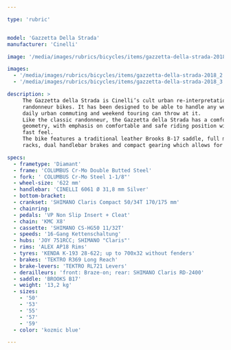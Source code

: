 ```yaml
---

type: 'rubric'


model: 'Gazzetta Della Strada'
manufacturer: 'Cinelli'

image: '/media/images/rubrics/bicycles/items/gazzetta-della-strada-2018_1.jpg'

images:
  - '/media/images/rubrics/bicycles/items/gazzetta-della-strada-2018_2.jpg'
  - '/media/images/rubrics/bicycles/items/gazzetta-della-strada-2018_3.jpg'

description: >
     The Gazzetta della Strada is Cinelli’s cult urban re-interpretation of the classic French 
     randonneur bikes. It has been designed to be able to handle any weather or transport task that 
     daily urban commuting and weekend touring can throw at it.
     Like the classic randonneur, the Gazzetta della Strada has a comfort-focused road racing 
     geometry, with emphasis on comfortable and safe riding position without sacrificing an overall 
     fast feel.
     The bike features a traditional leather Brooks B-17 saddle, full mudguards, front and rear 
     racks, dual handlebar brakes and compact gearing which allows for agile climbing.

specs:
  - frametype: 'Diamant'
  - frame: 'COLUMBUS Cr-Mo Double Butted Steel'
  - fork: ' COLUMBUS Cr-Mo Steel 1-1/8"'
  - wheel-size: '622 mm'
  - handlebar: 'CINELLI 6061 Ø 31,8 mm Silver'
  - bottom-bracket:
  - crankset: 'SHIMANO Claris Compact 50/34T 170/175 mm'
  - chainring:
  - pedals: 'VP Non Slip Insert + Cleat'
  - chain: 'KMC X8'
  - cassette: 'SHIMANO CS-HG50 11/32T'
  - speeds: '16-Gang Kettenschaltung'
  - hubs: 'JOY 751RCC; SHIMANO "Claris"'
  - rims: 'ALEX AP18 Rims'
  - tyres: 'KENDA K-193 28-622; up to 700x32 without fenders'
  - brakes: 'TEKTRO R369 Long Reach'
  - brake-levers: 'TEKTRO RL721 Levers'
  - derailleurs: 'front: Braze-on; rear: SHIMANO Claris RD-2400'
  - saddle: 'BROOKS B17'
  - weight: '13,2 kg'
  - sizes:
    - '50'
    - '53'
    - '55'
    - '57'
    - '59'
  - color: 'kozmic blue'

---
```

